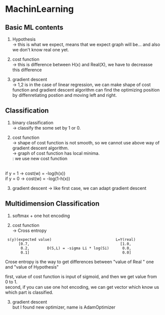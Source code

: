 # MachinLearning

## Basic ML contents
1. Hypothesis<br>
-> this is what we expect, means that we expect graph will be... and also we don't know real one yet.

2. cost function<br>
-> this is difference between H(x) and Real(X), we have to decreasse this difference

3. gradient descent<br>
-> 1,2 is in the case of linear regression, we can make shape of cost function and gradient descent algorithm can find the optimizing position by diffenretiating postion and moving left and right.


## Classification
1. binary classification<br>
-> classify the some set by 1 or 0.

2. cost function<br>
-> shape of cost function is not smooth, so we cannot use above way of gradient descent algorithm.<br>
-> graph of cost function has local minima.<br>
: we use new cost function<br>
<br>
if y = 1 -> cost(w) = -log(h(x))<br>
if y = 0 -> cost(w) = -log(1-h(x))<br>

3. gradient descent
-> like first case, we can adapt gradient descent


## Multidimension Classification
1. softmax + one hot encoding

2. cost function<br>
-> Cross entropy<br>
~~~
 s(y)(expected value)                             L=Y(real)
      [0.7,                                         [1.0,
       0.2,        D(S,L) = -sigma Li * log(Si)      0.0,
       0.1]                                          0.0]
~~~

Crose entropy is the way to get differences between "value of Real " one and "value of Hypothesis"

first, value of cost function is input of sigmoid, and then we get value from 0 to 1.<br>
second, if you can use one hot encoding, we can get vector which know us which part is classified. 


3. gradient descent<br>
but I found new optimizer, name is AdamOptimizer